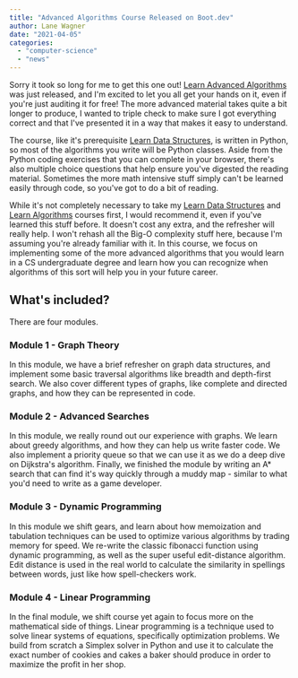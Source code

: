 ```yaml
---
title: "Advanced Algorithms Course Released on Boot.dev"
author: Lane Wagner
date: "2021-04-05"
categories: 
  - "computer-science"
  - "news"
---
```


Sorry it took so long for me to get this one out! [Learn Advanced Algorithms](https://boot.dev/learn/learn-advanced-algorithms) was just released, and I'm excited to let you all get your hands on it, even if you're just auditing it for free! The more advanced material takes quite a bit longer to produce, I wanted to triple check to make sure I got everything correct and that I've presented it in a way that makes it easy to understand.

The course, like it's prerequisite [Learn Data Structures](https://boot.dev/learn/learn-data-structures), is written in Python, so most of the algorithms you write will be Python classes. Aside from the Python coding exercises that you can complete in your browser, there's also multiple choice questions that help ensure you've digested the reading material. Sometimes the more math intensive stuff simply can't be learned easily through code, so you've got to do a bit of reading.

While it's not completely necessary to take my [Learn Data Structures](https://boot.dev/learn/learn-data-structures) and [Learn Algorithms](https://boot.dev/learn/learn-algorithms) courses first, I would recommend it, even if you've learned this stuff before. It doesn't cost any extra, and the refresher will really help. I won't rehash all the Big-O complexity stuff here, because I'm assuming you're already familiar with it. In this course, we focus on implementing some of the more advanced algorithms that you would learn in a CS undergraduate degree and learn how you can recognize when algorithms of this sort will help you in your future career.

## What's included?

There are four modules.

### Module 1 - Graph Theory

In this module, we have a brief refresher on graph data structures, and implement some basic traversal algorithms like breadth and depth-first search. We also cover different types of graphs, like complete and directed graphs, and how they can be represented in code.

### Module 2 - Advanced Searches

In this module, we really round out our experience with graphs. We learn about greedy algorithms, and how they can help us write faster code. We also implement a priority queue so that we can use it as we do a deep dive on Dijkstra's algorithm. Finally, we finished the module by writing an A\* search that can find it's way quickly through a muddy map - similar to what you'd need to write as a game developer.

### Module 3 - Dynamic Programming

In this module we shift gears, and learn about how memoization and tabulation techniques can be used to optimize various algorithms by trading memory for speed. We re-write the classic fibonacci function using dynamic programming, as well as the super useful edit-distance algorithm. Edit distance is used in the real world to calculate the similarity in spellings between words, just like how spell-checkers work.

### Module 4 - Linear Programming

In the final module, we shift course yet again to focus more on the mathematical side of things. Linear programming is a technique used to solve linear systems of equations, specifically optimization problems. We build from scratch a Simplex solver in Python and use it to calculate the exact number of cookies and cakes a baker should produce in order to maximize the profit in her shop.
